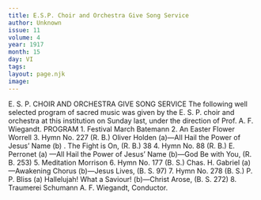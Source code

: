```yaml
---
title: E.S.P. Choir and Orchestra Give Song Service
author: Unknown
issue: 11
volume: 4
year: 1917
month: 15
day: VI
tags:
layout: page.njk
image:
---
```

E. S. P. CHOIR AND ORCHESTRA GIVE SONG SERVICE    The following well selected program of sacred music was given by the E. S. P. choir and orchestra at this institution on Sunday last, under the direction of Prof. A. F. Wiegandt.       PROGRAM    1. Festival March Batemann    2. An Easter Flower Worrell    3. Hymn No. 227 (R. B.) Oliver Holden    (a)—All Hail the Power of Jesus’ Name    (b) . The Fight is On, (R. B.) 38    4. Hymn No. 88 (R. B.) E. Perronet    (a) —All Hail the Power of Jesus’ Name    (b)—God Be with You, (R. B. 253)    5. Meditation Morrison    6. Hymn No. 177 (B. S.) Chas. H. Gabriel    (a)—Awakening Chorus    (b)—Jesus Lives, (B. S. 97)    7. Hymn No. 278 (B. S.) P. P. Bliss    (a) Hallelujah! What a Saviour!    (b)—Christ Arose, (B. S. 272)    8. Traumerei Schumann       A. F. Wiegandt, Conductor. 

